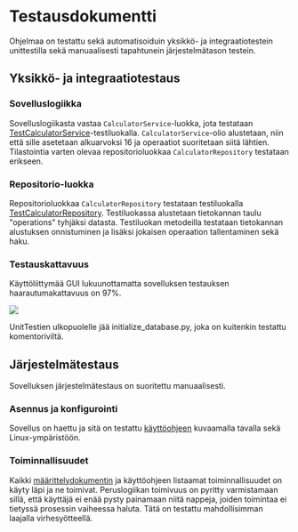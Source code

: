 # Testausdokumentti

Ohjelmaa on testattu sekä automatisoiduin yksikkö- ja integraatiotestein unittestilla sekä manuaalisesti tapahtunein järjestelmätason testein.

## Yksikkö- ja integraatiotestaus

### Sovelluslogiikka

Sovelluslogiikasta vastaa `CalculatorService`-luokka, jota testataan [TestCalculatorService](https://github.com/Doubleneck/ot-harjoitustyo/blob/master/src/tests/calculator_service_test.py)-testiluokalla. 
`CalculatorService`-olio alustetaan, niin että sille asetetaan alkuarvoksi 16 ja operaatiot suoritetaan siitä lähtien. 
Tilastointia varten olevaa repositorioluokkaa `CalculatorRepository` testataan erikseen. 

### Repositorio-luokka

Repositorioluokkaa `CalculatorRepository` testataan testiluokalla [TestCalculatorRepository](https://github.com/Doubleneck/ot-harjoitustyo/blob/master/src/tests/calculator_repository_test.py). 
Testiluokassa alustetaan tietokannan taulu "operations" tyhjäksi datasta. Testiluokan metodeilla testataan tietokannan alustuksen onnistuminen ja lisäksi jokaisen operaation tallentaminen sekä haku.

### Testauskattavuus

Käyttöliittymää GUI lukuunottamatta sovelluksen testauksen haarautumakattavuus on 97%.

![](./kuvat/testikattavuus.png) 

UnitTestien ulkopuolelle jää initialize_database.py, joka on kuitenkin testattu komentoriviltä. 

## Järjestelmätestaus

Sovelluksen järjestelmätestaus on suoritettu manuaalisesti.

### Asennus ja konfigurointi

Sovellus on haettu ja sitä on testattu [käyttöohjeen](./kayttoohje.md) kuvaamalla tavalla sekä Linux-ympäristöön. 

### Toiminnallisuudet

Kaikki [määrittelydokumentin](./vaatimusmaarittely.md#perusversion-tarjoama-toiminnallisuus) ja käyttöohjeen listaamat toiminnallisuudet on käyty läpi ja ne toimivat. 
Peruslogiikan toimivuus on pyritty varmistamaan sillä, että käyttäjä ei enää pysty painamaan niitä nappeja, joiden toimintaa ei tietyssä prosessin vaiheessa haluta. Tätä on testattu mahdollisimman laajalla virhesyötteellä.



